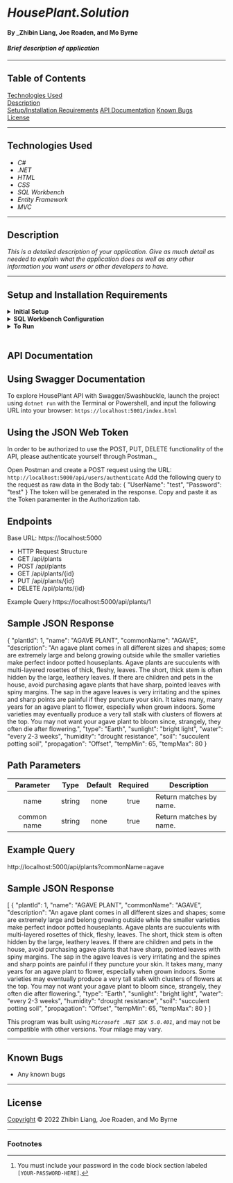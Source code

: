 # _HousePlant.Solution_

#### By _Zhibin Liang, Joe Roaden, and Mo Byrne

#### _Brief description of application_

---
## Table of Contents
[Technologies Used](#technologies-used)  
[Description](#description)  
[Setup/Installation Requirements](#setup-and-installation-requirements)
[API Documentation](#api-documentation)
[Known Bugs](#known-bugs)  
[License](#License)

---
## Technologies Used

* _C#_
* _.NET_
* _HTML_
* _CSS_
* _SQL Workbench_
* _Entity Framework_
* _MVC_

---
## Description

_This is a detailed description of your application. Give as much detail as needed to explain what the application does as well as any other information you want users or other developers to have._

---
## Setup and Installation Requirements

<details>
<summary><strong>Initial Setup</strong></summary>  

1. Copy the git repository url: https://github.com/joeroaden/HousePlant.Solution 
2. Open a shell program and navigate to your desktop.
3. Clone the repository for this project using the `git clone` command and including the copied URL.
4. While still in the shell program, navigate to the root directory of the newly created file named `HousePlant.Solution`.
5. From the root directory, navigate to the `HousePlant` directory.
6. Move onto SQL Workbench instructions below to re-create database necessary to run this project.
</details>

<details>
<summary><strong>SQL Workbench Configuration</strong></summary>

1. Create an `appsetting.json` file in the `HousePlant` directory of the project  
   <pre>HousePlant.Solution
   └── HousePlant
    └── <strong>appsetting.json</strong></pre>
2. Insert the following code [^1]  
    ```json
    {
      "ConnectionStrings": {
        "DefaultConnection": "Server=localhost;Port=3306;database=house_plant;uid=root;pwd=[YOUR-PASSWORD-HERE];"
      }
    }
    ```

3. Once `appsettings.json` file has been created, navigate back to SQL Workbench.
</details>

<details>
<summary><strong>To Run</strong></summary>

1. Navigate to:  
   <pre>HousePlant.Solution
   └── <strong>HousePlant</strong></pre>

2. Run `$ dotnet restore` in the console.  
3. Run `$ dotnet database update` in the console.  
4. Run `$ dotnet run` in the console
</details><br>

## API Documentation

## Using Swagger Documentation

To explore HousePlant API with Swagger/Swashbuckle, launch the project using `dotnet run` with the Terminal or Powershell, and input the following URL into your browser: `https://localhost:5001/index.html`

## Using the JSON Web Token

In order to be authorized to use the POST, PUT, DELETE functionality of the API, please authenticate yourself through Postman._

Open Postman and create a POST request using the URL: `http://localhost:5000/api/users/authenticate`
Add the following query to the request as raw data in the Body tab:
{
    "UserName": "test",
    "Password": "test"
}
The token will be generated in the response. Copy and paste it as the Token paramenter in the Authorization tab.

## Endpoints

Base URL: https://localhost:5000

* HTTP Request Structure
* GET /api/plants
* POST /api/plants
* GET /api/plants/{id}
* PUT /api/plants/{id}
* DELETE /api/plants/{id}

Example Query
https://localhost:5000/api/plants/1

## Sample JSON Response

{
    "plantId": 1,
    "name": "AGAVE PLANT",
    "commonName": "AGAVE",
    "description": "An agave plant comes in all different sizes and shapes; some are extremely  large and belong growing outside while the smaller varieties make perfect indoor potted houseplants. Agave plants are succulents with multi-layered rosettes of thick, fleshy, leaves. The short, thick stem is often hidden by the large, leathery leaves. If there are children and pets in the house, avoid purchasing agave plants that have sharp, pointed leaves with spiny margins. The sap in the agave leaves is very irritating and the spines and sharp points are painful if they puncture your skin. It takes many, many years for an agave plant to flower, especially when grown indoors. Some varieties may eventually produce a very tall stalk with clusters of flowers at the top. You may not want your agave plant to bloom since, strangely, they often die after flowering.",
    "type": "Earth",
    "sunlight": "bright light",
    "water": "every 2-3 weeks",
    "humidity": "drought resistance",
    "soil": "succulent potting soil",
    "propagation": "Offset",
    "tempMin": 65,
    "tempMax": 80
}

## Path Parameters
| Parameter | Type | Default | Required | Description |
| :---: | :---: | :---: | :---: | --- |
| name | string | none | true | Return matches by name.
| common name | string | none | true | Return matches by name.| description | string | none | true | Return matches by description.

## Example Query
http://localhost:5000/api/plants?commonName=agave

## Sample JSON Response
[
    {
        "plantId": 1,
        "name": "AGAVE PLANT",
        "commonName": "AGAVE",
        "description": "An agave plant comes in all different sizes and shapes; some are extremely  large and belong growing outside while the smaller varieties make perfect indoor potted houseplants. Agave plants are succulents with multi-layered rosettes of thick, fleshy, leaves. The short, thick stem is often hidden by the large, leathery leaves. If there are children and pets in the house, avoid purchasing agave plants that have sharp, pointed leaves with spiny margins. The sap in the agave leaves is very irritating and the spines and sharp points are painful if they puncture your skin. It takes many, many years for an agave plant to flower, especially when grown indoors. Some varieties may eventually produce a very tall stalk with clusters of flowers at the top. You may not want your agave plant to bloom since, strangely, they often die after flowering.",
        "type": "Earth",
        "sunlight": "bright light",
        "water": "every 2-3 weeks",
        "humidity": "drought resistance",
        "soil": "succulent potting soil",
        "propagation": "Offset",
        "tempMin": 65,
        "tempMax": 80
    }
]


This program was built using *`Microsoft .NET SDK 5.0.401`*, and may not be compatible with other versions. Your milage may vary.

---
## Known Bugs

* Any known bugs

---
## License



[Copyright](/LICENSE) © 2022 Zhibin Liang, Joe Roaden, and Mo Byrne

---
### Footnotes

[^1]: You must include your password in the code block section labeled `[YOUR-PASSWORD-HERE]`.